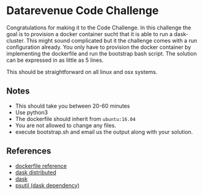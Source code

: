 # Datarevenue Code Challenge

Congratulations for making it to the Code Challenge. In this challenge the goal is to provision a docker container sucht that it is able to run a dask-cluster. This might sound complicated but it the challenge comes with a run configuration already. 
You only have to provision the docker container by implementing the dockerfile and run the bootstrap bash script. The solution can be expressed in as little as 5 lines.

This should be straightforward on all linux and osx systems. 

## Notes
- This should take you between 20-60 minutes
- Use python3
- The dockerfile should inherit from `ubuntu:16.04` 
- You are not allowed to change any files.
- execute bootstrap.sh and email us the output along with your solution.


## References
* [dockerfile reference](https://docs.docker.com/engine/reference/builder/)
* [dask distributed](http://distributed.readthedocs.io/en/latest/install.html)
* [dask](https://dask.readthedocs.io/en/latest/install.html)
* [psutil (dask dependency)](https://pythonhosted.org/psutil/)